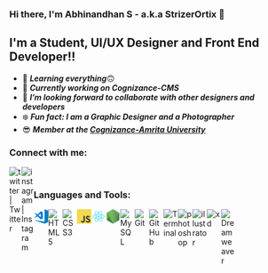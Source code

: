### Hi there, I'm Abhinandhan S - a.k.a <b>StrizerOrtix</b> 👋

## I'm a Student, UI/UX Designer and Front End Developer!!

- 🔅 <i><b>Learning everything</b></i>🙃
- 🔮 <i><b>Currently working on Cognizance-CMS</b></i>
- 📰 <i><b>I’m looking forward to collaborate with other designers and developers</b></i>
- ❄️ <i><b>Fun fact: I am a Graphic Designer and a Photographer</b></i>
- 😎 <i><b>Member at the [Cognizance-Amrita University][cognizance]  </b></i>

### Connect with me:



[<img align="left" alt="twitter | Twitter" width="22px" src="https://image.flaticon.com/icons/png/512/733/733579.png" />][twitter]
[<img align="left" alt="instagram | Instagram" width="22px" src="https://image.flaticon.com/icons/png/512/2111/2111463.png" />][instagram]
<br />

### Languages and Tools:

<img align="left" alt="Visual Studio Code" width="26px" src="https://raw.githubusercontent.com/github/explore/80688e429a7d4ef2fca1e82350fe8e3517d3494d/topics/visual-studio-code/visual-studio-code.png" />
<img align="left" alt="HTML5" width="26px" src="https://image.flaticon.com/icons/png/512/1051/1051277.png" />
<img align="left" alt="CSS3" width="26px" src="https://image.flaticon.com/icons/png/512/732/732190.png" />
<img align="left" alt="JavaScript" width="26px" src="https://raw.githubusercontent.com/github/explore/80688e429a7d4ef2fca1e82350fe8e3517d3494d/topics/javascript/javascript.png" />
<img align="left" alt="React" width="26px" src="https://raw.githubusercontent.com/github/explore/80688e429a7d4ef2fca1e82350fe8e3517d3494d/topics/react/react.png" />
<img align="left" alt="Node.js" width="26px" src="https://raw.githubusercontent.com/github/explore/80688e429a7d4ef2fca1e82350fe8e3517d3494d/topics/nodejs/nodejs.png" />
<img align="left" alt="MySQL" width="26px" src="https://image.flaticon.com/icons/png/512/919/919836.png" />
<img align="left" alt="Git" width="26px" src="https://image.flaticon.com/icons/png/512/2111/2111288.png" />
<img align="left" alt="GitHub" width="26px" src="https://image.flaticon.com/icons/png/512/270/270798.png" />
<img align="left" alt="Terminal" width="26px" src="https://image.flaticon.com/icons/png/512/668/668453.png" />
<img align="left" alt="photoshop" width="26px" src="https://image.flaticon.com/icons/png/512/552/552220.png" />
<img align="left" alt="illustrator" width="26px" src="https://image.flaticon.com/icons/png/512/552/552222.png" />
<img align="left" alt="xd" width="26px" src="https://image.flaticon.com/icons/png/512/552/552224.png" />
<img align="left" alt="Dreamweaver" width="26px" src="https://image.flaticon.com/icons/png/512/552/552228.png" />

<br />
<br />

[twitter]: https://twitter.com/Strizer_Ortix
[cognizance]: https://github.com/cognizance-amrita
[instagram]: https://www.instagram.com/strizer_ortix/


